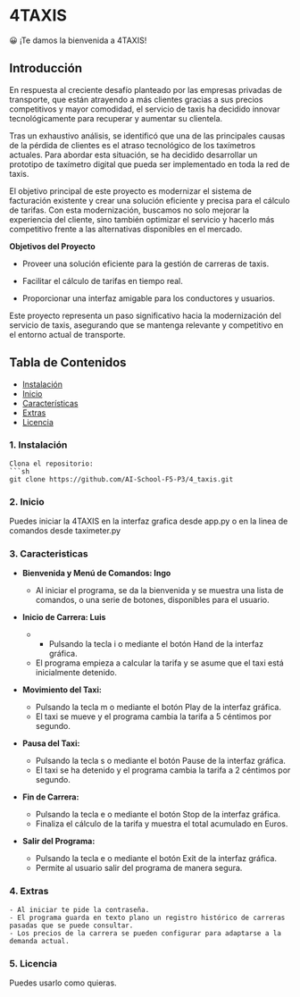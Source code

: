 # 4TAXIS

:grinning: ¡Te damos la bienvenida a 4TAXIS!

## Introducción

En respuesta al creciente desafío planteado por las empresas privadas de transporte, que están atrayendo a más clientes gracias a sus precios competitivos y mayor comodidad, el servicio de taxis ha decidido innovar tecnológicamente para recuperar y aumentar su clientela.

Tras un exhaustivo análisis, se identificó que una de las principales causas de la pérdida de clientes es el atraso tecnológico de los taxímetros actuales. Para abordar esta situación, se ha decidido desarrollar un prototipo de taxímetro digital que pueda ser implementado en toda la red de taxis.

El objetivo principal de este proyecto es modernizar el sistema de facturación existente y crear una solución eficiente y precisa para el cálculo de tarifas. Con esta modernización, buscamos no solo mejorar la experiencia del cliente, sino también optimizar el servicio y hacerlo más competitivo frente a las alternativas disponibles en el mercado.

**Objetivos del Proyecto**

- Proveer una solución eficiente para la gestión de carreras de taxis.

- Facilitar el cálculo de tarifas en tiempo real.

- Proporcionar una interfaz amigable para los conductores y usuarios.

Este proyecto representa un paso significativo hacia la modernización del servicio de taxis, asegurando que se mantenga relevante y competitivo en el entorno actual de transporte. 


## Tabla de Contenidos

- [Instalación](#instalación)
- [Inicio](#inicio)
- [Características](#características)
- [Extras](#extras)
- [Licencia](#licencia)

### 1. Instalación

    Clona el repositorio:
    ```sh
    git clone https://github.com/AI-School-F5-P3/4_taxis.git

### 2. Inicio

Puedes iniciar la 4TAXIS en la interfaz grafica desde app.py o en la linea de comandos desde taximeter.py

### 3. Caracteristicas

- **Bienvenida y Menú de Comandos: Ingo**
    - Al iniciar el programa, se da la bienvenida y se muestra una lista de comandos, o una serie de botones, disponibles para el usuario.

- **Inicio de Carrera: Luis**
    - - Pulsando la tecla i o mediante el botón Hand de la interfaz gráfica.
    - El programa empieza a calcular la tarifa y se asume que el taxi está inicialmente detenido.
        
- **Movimiento del Taxi:**
    - Pulsando la tecla m o mediante el botón Play de la interfaz gráfica.
    - El taxi se mueve y el programa cambia la tarifa a 5 céntimos por segundo. 
        
- **Pausa del Taxi:**
    - Pulsando la tecla s o mediante el botón Pause de la interfaz gráfica.
    - El taxi se ha detenido y el programa cambia la tarifa a 2 céntimos por segundo. 

        
- **Fin de Carrera:**
    - Pulsando la tecla e o mediante el botón Stop de la interfaz gráfica.
    - Finaliza el cálculo de la tarifa y muestra el total acumulado en Euros.


- **Salir del Programa:**
    - Pulsando la tecla e o mediante el botón Exit de la interfaz gráfica.
    - Permite al usuario salir del programa de manera segura.

### 4. Extras
    - Al iniciar te pide la contraseña.
    - El programa guarda en texto plano un registro histórico de carreras pasadas que se puede consultar.
    - Los precios de la carrera se pueden configurar para adaptarse a la demanda actual.


### 5. Licencia

Puedes usarlo como quieras.